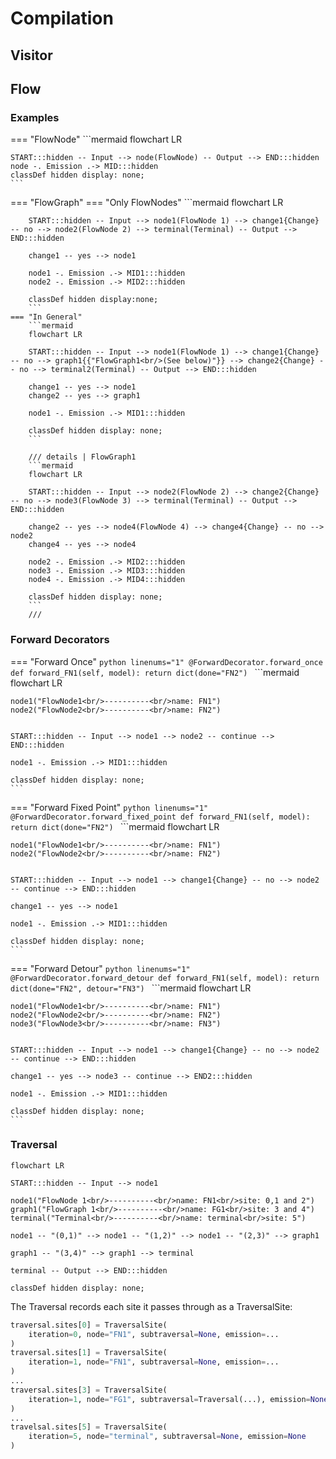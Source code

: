 # Compilation

## Visitor

## Flow

### Examples
=== "FlowNode"
    ```mermaid
    flowchart LR

    START:::hidden -- Input --> node(FlowNode) -- Output --> END:::hidden
    node -. Emission .-> MID:::hidden
    classDef hidden display: none;
    ```

=== "FlowGraph"
    === "Only FlowNodes"
        ```mermaid
        flowchart LR
        
        START:::hidden -- Input --> node1(FlowNode 1) --> change1{Change} -- no --> node2(FlowNode 2) --> terminal(Terminal) -- Output --> END:::hidden

        change1 -- yes --> node1

        node1 -. Emission .-> MID1:::hidden
        node2 -. Emission .-> MID2:::hidden
    
        classDef hidden display:none;
        ```
    === "In General"
        ```mermaid
        flowchart LR

        START:::hidden -- Input --> node1(FlowNode 1) --> change1{Change} -- no --> graph1{{"FlowGraph1<br/>(See below)"}} --> change2{Change} -- no --> terminal2(Terminal) -- Output --> END:::hidden

        change1 -- yes --> node1
        change2 -- yes --> graph1

        node1 -. Emission .-> MID1:::hidden

        classDef hidden display: none;
        ```

        /// details | FlowGraph1
        ```mermaid
        flowchart LR

        START:::hidden -- Input --> node2(FlowNode 2) --> change2{Change} -- no --> node3(FlowNode 3) --> terminal(Terminal) -- Output --> END:::hidden

        change2 -- yes --> node4(FlowNode 4) --> change4{Change} -- no --> node2
        change4 -- yes --> node4

        node2 -. Emission .-> MID2:::hidden
        node3 -. Emission .-> MID3:::hidden
        node4 -. Emission .-> MID4:::hidden

        classDef hidden display: none;
        ```
        ///

### Forward Decorators
=== "Forward Once"
    ```python linenums="1"
    @ForwardDecorator.forward_once
    def forward_FN1(self, model):
        return dict(done="FN2")
    ```
    ```mermaid
    flowchart LR
    
    node1("FlowNode1<br/>----------<br/>name: FN1")
    node2("FlowNode2<br/>----------<br/>name: FN2")

    
    START:::hidden -- Input --> node1 --> node2 -- continue --> END:::hidden

    node1 -. Emission .-> MID1:::hidden

    classDef hidden display: none;
    ```
=== "Forward Fixed Point"
    ```python linenums="1"
    @ForwardDecorator.forward_fixed_point
    def forward_FN1(self, model):
        return dict(done="FN2")
    ```
    ```mermaid
    flowchart LR
    
    node1("FlowNode1<br/>----------<br/>name: FN1")
    node2("FlowNode2<br/>----------<br/>name: FN2")

    
    START:::hidden -- Input --> node1 --> change1{Change} -- no --> node2 -- continue --> END:::hidden
    
    change1 -- yes --> node1

    node1 -. Emission .-> MID1:::hidden

    classDef hidden display: none;
    ```
=== "Forward Detour"
    ```python linenums="1"
    @ForwardDecorator.forward_detour
    def forward_FN1(self, model):
        return dict(done="FN2", detour="FN3")
    ```
    ```mermaid
    flowchart LR
    
    node1("FlowNode1<br/>----------<br/>name: FN1")
    node2("FlowNode2<br/>----------<br/>name: FN2")
    node3("FlowNode3<br/>----------<br/>name: FN3")


    START:::hidden -- Input --> node1 --> change1{Change} -- no --> node2 -- continue --> END:::hidden
    
    change1 -- yes --> node3 -- continue --> END2:::hidden

    node1 -. Emission .-> MID1:::hidden

    classDef hidden display: none;
    ```

### Traversal
```mermaid
flowchart LR

START:::hidden -- Input --> node1

node1("FlowNode 1<br/>----------<br/>name: FN1<br/>site: 0,1 and 2")
graph1("FlowGraph 1<br/>----------<br/>name: FG1<br/>site: 3 and 4")
terminal("Terminal<br/>----------<br/>name: terminal<br/>site: 5")

node1 -- "(0,1)" --> node1 -- "(1,2)" --> node1 -- "(2,3)" --> graph1

graph1 -- "(3,4)" --> graph1 --> terminal

terminal -- Output --> END:::hidden

classDef hidden display: none;
```
The Traversal records each site it passes through as a TraversalSite:

```python linenums="1" 
traversal.sites[0] = TraversalSite(
    iteration=0, node="FN1", subtraversal=None, emission=...
)
traversal.sites[1] = TraversalSite(
    iteration=1, node="FN1", subtraversal=None, emission=...
)
...
traversal.sites[3] = TraversalSite(
    iteration=1, node="FG1", subtraversal=Traversal(...), emission=None
)
...
travelsal.sites[5] = TraversalSite(
    iteration=5, node="terminal", subtraversal=None, emission=None
)
```
